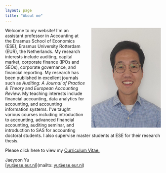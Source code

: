 ```yaml
---
layout: page
title: "About me"
---
```


<img style="border: 0px solid ; width: 224.67px; height: 323.67px; float: right; padding-left:20px" src="profile.jpg" alt="hi" class="inline">Welcome to my website! I'm an assistant professor in Accounting at the Erasmus School of Economics (ESE), Erasmus University Rotterdam (EUR), the Netherlands. My research interests include auditing, capital market, corporate finance (IPOs and SEOs), corporate governance, and financial reporting. My research has been published in excellent journals such as <em>Auditing: A Journal of Practice & Theory</em> and <em>European Accounting Review</em>. My teaching interests include financial accounting, data analytics for accounting, and accounting information systems. I've taught various courses including introduction to accounting, advanced financial accounting, auditing seminar, and introduction to SAS for accounting doctoral students. I also supervise master students at ESE for their research thesis.

Please click here to view my <a href="https://drive.google.com/file/d/1fZBMcReOz-iuRB6o0t1AygbzkzXHbiR-/view?usp=sharing" target="_blank">Curriculum Vitae.</a>

Jaeyoon Yu  
[yu@ese.eur.nl](mailto: yu@ese.eur.nl)
